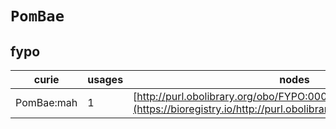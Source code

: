 # `PomBae`
## fypo
| curie      |   usages | nodes                                                                                                             |
|------------|----------|-------------------------------------------------------------------------------------------------------------------|
| PomBae:mah |        1 | [http://purl.obolibrary.org/obo/FYPO:0007753](https://bioregistry.io/http://purl.obolibrary.org/obo/FYPO:0007753) |
